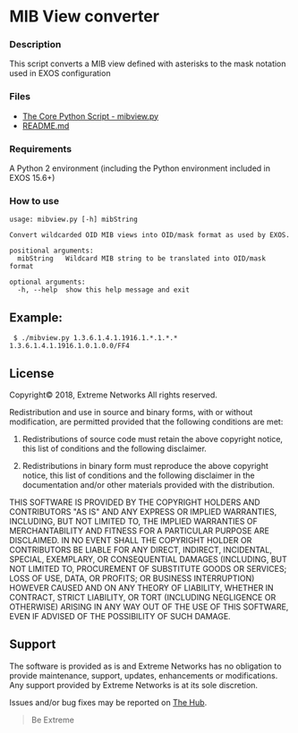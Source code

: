 # MIB View converter

### Description
This script converts a MIB view defined with asterisks to the mask notation used in EXOS configuration

### Files
* [The Core Python Script - mibview.py](mibview.py)
* [README.md](README.md)

### Requirements
A Python 2 environment (including the Python environment included in EXOS 15.6+)


### How to use
```
usage: mibview.py [-h] mibString

Convert wildcarded OID MIB views into OID/mask format as used by EXOS.

positional arguments:
  mibString   Wildcard MIB string to be translated into OID/mask format

optional arguments:
  -h, --help  show this help message and exit
```

## Example:
```
 $ ./mibview.py 1.3.6.1.4.1.1916.1.*.1.*.*
1.3.6.1.4.1.1916.1.0.1.0.0/FF4
```

## License
Copyright© 2018, Extreme Networks
All rights reserved.

Redistribution and use in source and binary forms, with or without modification,
are permitted provided that the following conditions are met:

1. Redistributions of source code must retain the above copyright notice, this
list of conditions and the following disclaimer.

2. Redistributions in binary form must reproduce the above copyright notice,
this list of conditions and the following disclaimer in the documentation
and/or other materials provided with the distribution.

THIS SOFTWARE IS PROVIDED BY THE COPYRIGHT HOLDERS AND CONTRIBUTORS "AS IS" AND
ANY EXPRESS OR IMPLIED WARRANTIES, INCLUDING, BUT NOT LIMITED TO, THE IMPLIED
WARRANTIES OF MERCHANTABILITY AND FITNESS FOR A PARTICULAR PURPOSE ARE
DISCLAIMED. IN NO EVENT SHALL THE COPYRIGHT HOLDER OR CONTRIBUTORS BE LIABLE
FOR ANY DIRECT, INDIRECT, INCIDENTAL, SPECIAL, EXEMPLARY, OR CONSEQUENTIAL
DAMAGES (INCLUDING, BUT NOT LIMITED TO, PROCUREMENT OF SUBSTITUTE GOODS OR
SERVICES; LOSS OF USE, DATA, OR PROFITS; OR BUSINESS INTERRUPTION) HOWEVER
CAUSED AND ON ANY THEORY OF LIABILITY, WHETHER IN CONTRACT, STRICT LIABILITY,
OR TORT (INCLUDING NEGLIGENCE OR OTHERWISE) ARISING IN ANY WAY OUT OF THE USE
OF THIS SOFTWARE, EVEN IF ADVISED OF THE POSSIBILITY OF SUCH DAMAGE.

## Support
The software is provided as is and Extreme Networks has no obligation to provide
maintenance, support, updates, enhancements or modifications.
Any support provided by Extreme Networks is at its sole discretion.

Issues and/or bug fixes may be reported on [The Hub](https://community.extremenetworks.com/extreme).

>Be Extreme
